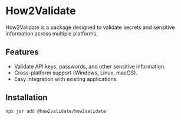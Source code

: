 # How2Validate

How2Validate is a package designed to validate secrets and sensitive information across multiple platforms.

## Features

- Validate API keys, passwords, and other sensitive information.
- Cross-platform support (Windows, Linux, macOS).
- Easy integration with existing applications.

## Installation

```bash
npx jsr add @how2validate/how2validate
